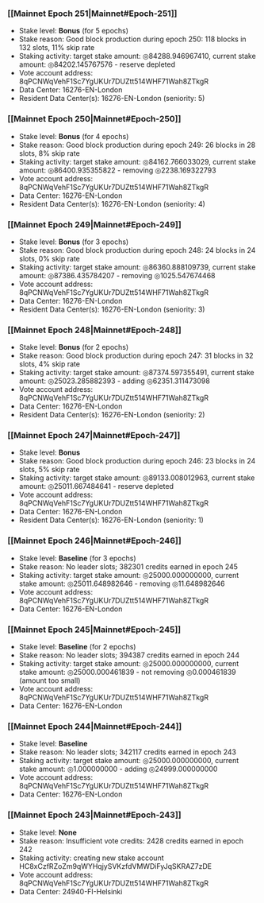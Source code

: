 ### [[Mainnet Epoch 251|Mainnet#Epoch-251]]
* Stake level: **Bonus** (for 5 epochs)
* Stake reason: Good block production during epoch 250: 118 blocks in 132 slots, 11% skip rate
* Staking activity: target stake amount: ◎84288.946967410, current stake amount: ◎84202.145767576 - reserve depleted
* Vote account address: 8qPCNWqVehF1Sc7YgUKUr7DUZtt514WHF71Wah8ZTkgR
* Data Center: 16276-EN-London
* Resident Data Center(s): 16276-EN-London (seniority: 5)
### [[Mainnet Epoch 250|Mainnet#Epoch-250]]
* Stake level: **Bonus** (for 4 epochs)
* Stake reason: Good block production during epoch 249: 26 blocks in 28 slots, 8% skip rate
* Staking activity: target stake amount: ◎84162.766033029, current stake amount: ◎86400.935355822 - removing ◎2238.169322793
* Vote account address: 8qPCNWqVehF1Sc7YgUKUr7DUZtt514WHF71Wah8ZTkgR
* Data Center: 16276-EN-London
* Resident Data Center(s): 16276-EN-London (seniority: 4)
### [[Mainnet Epoch 249|Mainnet#Epoch-249]]
* Stake level: **Bonus** (for 3 epochs)
* Stake reason: Good block production during epoch 248: 24 blocks in 24 slots, 0% skip rate
* Staking activity: target stake amount: ◎86360.888109739, current stake amount: ◎87386.435784207 - removing ◎1025.547674468
* Vote account address: 8qPCNWqVehF1Sc7YgUKUr7DUZtt514WHF71Wah8ZTkgR
* Data Center: 16276-EN-London
* Resident Data Center(s): 16276-EN-London (seniority: 3)
### [[Mainnet Epoch 248|Mainnet#Epoch-248]]
* Stake level: **Bonus** (for 2 epochs)
* Stake reason: Good block production during epoch 247: 31 blocks in 32 slots, 4% skip rate
* Staking activity: target stake amount: ◎87374.597355491, current stake amount: ◎25023.285882393 - adding ◎62351.311473098
* Vote account address: 8qPCNWqVehF1Sc7YgUKUr7DUZtt514WHF71Wah8ZTkgR
* Data Center: 16276-EN-London
* Resident Data Center(s): 16276-EN-London (seniority: 2)
### [[Mainnet Epoch 247|Mainnet#Epoch-247]]
* Stake level: **Bonus**
* Stake reason: Good block production during epoch 246: 23 blocks in 24 slots, 5% skip rate
* Staking activity: target stake amount: ◎89133.008012963, current stake amount: ◎25011.667484641 - reserve depleted
* Vote account address: 8qPCNWqVehF1Sc7YgUKUr7DUZtt514WHF71Wah8ZTkgR
* Data Center: 16276-EN-London
* Resident Data Center(s): 16276-EN-London (seniority: 1)
### [[Mainnet Epoch 246|Mainnet#Epoch-246]]
* Stake level: **Baseline** (for 3 epochs)
* Stake reason: No leader slots; 382301 credits earned in epoch 245
* Staking activity: target stake amount: ◎25000.000000000, current stake amount: ◎25011.648982646 - removing ◎11.648982646
* Vote account address: 8qPCNWqVehF1Sc7YgUKUr7DUZtt514WHF71Wah8ZTkgR
* Data Center: 16276-EN-London
### [[Mainnet Epoch 245|Mainnet#Epoch-245]]
* Stake level: **Baseline** (for 2 epochs)
* Stake reason: No leader slots; 394387 credits earned in epoch 244
* Staking activity: target stake amount: ◎25000.000000000, current stake amount: ◎25000.000461839 - not removing ◎0.000461839 (amount too small)
* Vote account address: 8qPCNWqVehF1Sc7YgUKUr7DUZtt514WHF71Wah8ZTkgR
* Data Center: 16276-EN-London
### [[Mainnet Epoch 244|Mainnet#Epoch-244]]
* Stake level: **Baseline**
* Stake reason: No leader slots; 342117 credits earned in epoch 243
* Staking activity: target stake amount: ◎25000.000000000, current stake amount: ◎1.000000000 - adding ◎24999.000000000
* Vote account address: 8qPCNWqVehF1Sc7YgUKUr7DUZtt514WHF71Wah8ZTkgR
* Data Center: 16276-EN-London
### [[Mainnet Epoch 243|Mainnet#Epoch-243]]
* Stake level: **None**
* Stake reason: Insufficient vote credits: 2428 credits earned in epoch 242
* Staking activity: creating new stake account HC8xCzfRZoZm9qWYHqjySVKzfdVMWDiFyJqSKRAZ7zDE
* Vote account address: 8qPCNWqVehF1Sc7YgUKUr7DUZtt514WHF71Wah8ZTkgR
* Data Center: 24940-FI-Helsinki